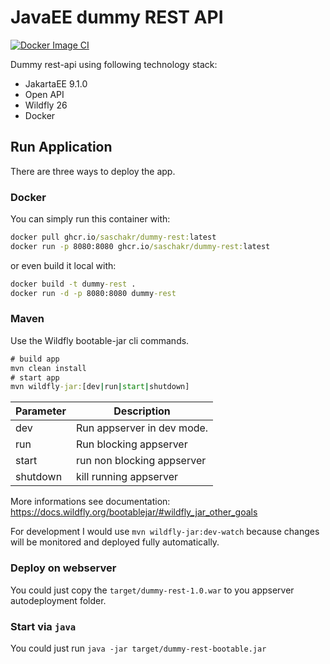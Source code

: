 # JavaEE dummy REST API

[![Docker Image CI](https://github.com/saschakr/dummy-rest/actions/workflows/docker-push.yml/badge.svg)](https://github.com/saschakr/dummy-rest/actions/workflows/docker-push.yml)

Dummy rest-api using following technology stack:

- JakartaEE 9.1.0
- Open API
- Wildfly 26
- Docker

## Run Application 

There are three ways to deploy the app.

### Docker

You can simply run this container with: 

```cmd
docker pull ghcr.io/saschakr/dummy-rest:latest
docker run -p 8080:8080 ghcr.io/saschakr/dummy-rest:latest
```

or even build it local with:

```cmd
docker build -t dummy-rest .
docker run -d -p 8080:8080 dummy-rest
```

### Maven 

Use the Wildfly bootable-jar cli commands.

```cmd
# build app
mvn clean install
# start app
mvn wildfly-jar:[dev|run|start|shutdown]
```

| Parameter | Description                | 
| --------- | -------------------------- |
| dev       | Run appserver in dev mode. |
| run       | Run blocking appserver     |
| start     | run non blocking appserver | 
| shutdown  | kill running appserver     |

More informations see documentation: https://docs.wildfly.org/bootablejar/#wildfly_jar_other_goals

For development I would use `mvn wildfly-jar:dev-watch` because changes will be monitored and deployed fully automatically.

### Deploy on webserver

You could just copy the `target/dummy-rest-1.0.war` to you appserver autodeployment folder.

### Start via `java`

You could just run `java -jar target/dummy-rest-bootable.jar`
